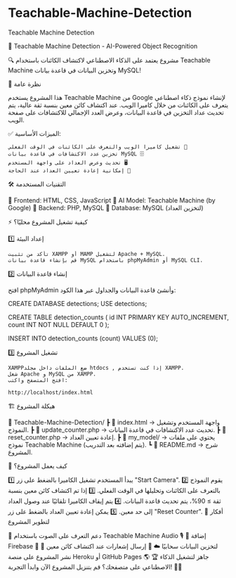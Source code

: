 # Teachable-Machine-Detection
Teachable Machine Detection

🚀 Teachable Machine Detection - AI-Powered Object Recognition

🔍 مشروع يعتمد على الذكاء الاصطناعي لاكتشاف الكائنات باستخدام Teachable Machine وتخزين البيانات في قاعدة بيانات MySQL!

📌 نظرة عامة

هذا المشروع يستخدم Teachable Machine من Google لإنشاء نموذج ذكاء اصطناعي يتعرف على الكائنات من خلال كاميرا الويب. عند اكتشاف كائن معين بنسبة ثقة عالية، يتم تحديث عداد التخزين في قاعدة البيانات، وعرض العدد الإجمالي للاكتشافات على صفحة الويب.

✅ الميزات الأساسية:

    تشغيل كاميرا الويب والتعرف على الكائنات في الوقت الفعلي 🎥
    تخزين عدد الاكتشافات في قاعدة بيانات MySQL 🗄️
    تحديث وعرض العداد على واجهة المستخدم 🖥️
    إمكانية إعادة تعيين العداد عند الحاجة 🔄

🛠 التقنيات المستخدمة

🔹 Frontend: HTML, CSS, JavaScript
🔹 AI Model: Teachable Machine (by Google)
🔹 Backend: PHP, MySQL
🔹 Database: MySQL (لتخزين العداد)


⚡ كيفية تشغيل المشروع محليًا؟

1️⃣ إعداد البيئة

    تأكد من تثبيت XAMPP أو MAMP لتشغيل Apache + MySQL.
    قم بإنشاء قاعدة بيانات MySQL باستخدام phpMyAdmin أو MySQL CLI.

2️⃣ إنشاء قاعدة البيانات

افتح phpMyAdmin وأنشئ قاعدة البيانات والجداول عبر هذا الكود:

CREATE DATABASE detections;
USE detections;

CREATE TABLE detection_counts (
    id INT PRIMARY KEY AUTO_INCREMENT,
    count INT NOT NULL DEFAULT 0
);

INSERT INTO detection_counts (count) VALUES (0);

3️⃣ تشغيل المشروع

    XAMPPضع الملفات داخل مجلد htdocs , إذا كنت تستخدم XAMPP.
    شغل Apache و MySQL من XAMPP.
    افتح المتصفح واكتب:

    http://localhost/index.html

🏗 هيكلة المشروع

📂 Teachable-Machine-Detection/
┣ 📄 index.html → واجهة المستخدم وتشغيل النموذج.
┣ 📄 update_counter.php → تحديث عدد الاكتشافات في قاعدة البيانات.
┣ 📄 reset_counter.php → إعادة تعيين العداد.
┣ 📂 my_model/ → يحتوي على ملفات نموذج Teachable Machine (يتم إضافته بعد التدريب).
┗ 📄 README.md → شرح المشروع.

🎯 كيف يعمل المشروع؟

1️⃣ يبدأ المستخدم تشغيل الكاميرا بالضغط على زر "Start Camera".
2️⃣ يقوم النموذج بالتعرف على الكائنات وتحليلها في الوقت الفعلي.
3️⃣ إذا تم اكتشاف كائن معين بنسبة ثقة ≥ 90%، يتم تحديث قاعدة البيانات.
4️⃣ يتم إيقاف الكاميرا تلقائيًا عند وصول العداد إلى حد معين.
5️⃣ يمكن إعادة تعيين العداد بالضغط على زر "Reset Counter".
🚀 أفكار لتطوير المشروع

🔹 دعم التعرف على الصوت باستخدام Teachable Machine Audio 🎙️
🔹 إضافة Firebase لتخزين البيانات سحابيًا ☁️
🔹 إرسال إشعارات عند اكتشاف كائن معين 🔔
🔹 نشر المشروع على منصة Heroku أو GitHub Pages 🌎
🏆 جاهز لتشغيل الذكاء الاصطناعي على متصفحك؟ قم بتنزيل المشروع الآن وابدأ التجربة! 🚀✨

